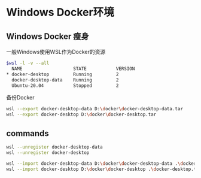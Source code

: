 # Windows Docker环境

## Windows Docker 瘦身

一般Windows使用WSL作为Docker的资源

```sh
$wsl -l -v --all
  NAME                   STATE           VERSION
* docker-desktop         Running         2
  docker-desktop-data    Running         2
  Ubuntu-20.04           Stopped         2

```

备份Docker

```sh
wsl --export docker-desktop-data D:\docker\docker-desktop-data.tar
wsl --export docker-desktop D:\docker\docker-desktop.tar
```

## commands

```sh
wsl --unregister docker-desktop-data
wsl --unregister docker-desktop
```

```sh
wsl --import docker-desktop-data D:\docker\docker-desktop-data .\docker-desktop-data.tar --version 2
wsl --import docker-desktop D:\docker\docker-desktop .\docker-desktop.tar --version 2
```